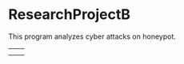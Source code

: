 # ResearchProjectB
This program analyzes cyber attacks on honeypot.
<!--
![リアルタイム観測](https://raw.githubusercontent.com/wiki/ochyk/ResearchProjectB/images/realtime.gif)
![攻撃の記録](https://raw.githubusercontent.com/wiki/ochyk/ResearchProjectB/images/kiroku.gif)
![攻撃者数](https://raw.githubusercontent.com/wiki/ochyk/ResearchProjectB/images/kazu.gif)
![コマンド履歴](https://raw.githubusercontent.com/wiki/ochyk/ResearchProjectB/images/command.gif)
-->
<table>
  <tr>
    <td><img alt="" src="https://raw.githubusercontent.com/wiki/ochyk/ResearchProjectB/images/realtime.gif"/></td>
    <td><img alt="" src="https://raw.githubusercontent.com/wiki/ochyk/ResearchProjectB/images/kiroku.gif"/></td>
  </tr>
  <tr>
    <td><img alt="" src="https://raw.githubusercontent.com/wiki/ochyk/ResearchProjectB/images/kazu.gif"/></td>
    <td><img alt="" src="https://raw.githubusercontent.com/wiki/ochyk/ResearchProjectB/images/command.gif"/></td>
  </tr>
</table>
